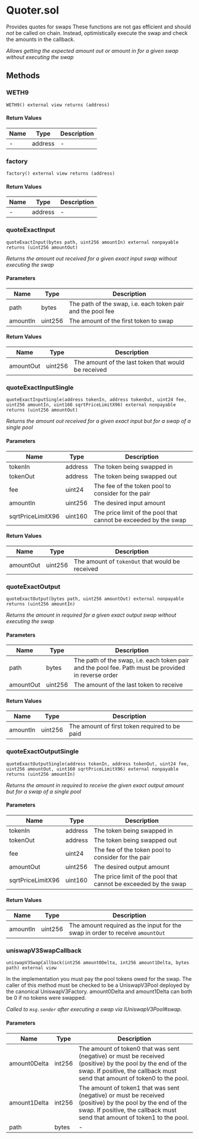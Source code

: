 
# Quoter.sol

    
Provides quotes for swaps
These functions are not gas efficient and should _not_ be called on chain. Instead, optimistically execute the swap and check the amounts in the callback.

    
*Allows getting the expected amount out or amount in for a given swap without executing the swap*
## Methods
### WETH9
```solidity
WETH9() external view returns (address)
```

            

            
#### Return Values

| Name | Type | Description |
|---|---|---|
| - | address | - |

### factory
```solidity
factory() external view returns (address)
```

            

            
#### Return Values

| Name | Type | Description |
|---|---|---|
| - | address | - |

### quoteExactInput
```solidity
quoteExactInput(bytes path, uint256 amountIn) external nonpayable returns (uint256 amountOut)
```

            

            
*Returns the amount out received for a given exact input swap without executing the swap*
#### Parameters

| Name | Type | Description |
|---|---|---|
| path | bytes | The path of the swap, i.e. each token pair and the pool fee |
| amountIn | uint256 | The amount of the first token to swap |

#### Return Values

| Name | Type | Description |
|---|---|---|
| amountOut | uint256 | The amount of the last token that would be received |

### quoteExactInputSingle
```solidity
quoteExactInputSingle(address tokenIn, address tokenOut, uint24 fee, uint256 amountIn, uint160 sqrtPriceLimitX96) external nonpayable returns (uint256 amountOut)
```

            

            
*Returns the amount out received for a given exact input but for a swap of a single pool*
#### Parameters

| Name | Type | Description |
|---|---|---|
| tokenIn | address | The token being swapped in |
| tokenOut | address | The token being swapped out |
| fee | uint24 | The fee of the token pool to consider for the pair |
| amountIn | uint256 | The desired input amount |
| sqrtPriceLimitX96 | uint160 | The price limit of the pool that cannot be exceeded by the swap |

#### Return Values

| Name | Type | Description |
|---|---|---|
| amountOut | uint256 | The amount of `tokenOut` that would be received |

### quoteExactOutput
```solidity
quoteExactOutput(bytes path, uint256 amountOut) external nonpayable returns (uint256 amountIn)
```

            

            
*Returns the amount in required for a given exact output swap without executing the swap*
#### Parameters

| Name | Type | Description |
|---|---|---|
| path | bytes | The path of the swap, i.e. each token pair and the pool fee. Path must be provided in reverse order |
| amountOut | uint256 | The amount of the last token to receive |

#### Return Values

| Name | Type | Description |
|---|---|---|
| amountIn | uint256 | The amount of first token required to be paid |

### quoteExactOutputSingle
```solidity
quoteExactOutputSingle(address tokenIn, address tokenOut, uint24 fee, uint256 amountOut, uint160 sqrtPriceLimitX96) external nonpayable returns (uint256 amountIn)
```

            

            
*Returns the amount in required to receive the given exact output amount but for a swap of a single pool*
#### Parameters

| Name | Type | Description |
|---|---|---|
| tokenIn | address | The token being swapped in |
| tokenOut | address | The token being swapped out |
| fee | uint24 | The fee of the token pool to consider for the pair |
| amountOut | uint256 | The desired output amount |
| sqrtPriceLimitX96 | uint160 | The price limit of the pool that cannot be exceeded by the swap |

#### Return Values

| Name | Type | Description |
|---|---|---|
| amountIn | uint256 | The amount required as the input for the swap in order to receive `amountOut` |

### uniswapV3SwapCallback
```solidity
uniswapV3SwapCallback(int256 amount0Delta, int256 amount1Delta, bytes path) external view
```

            
In the implementation you must pay the pool tokens owed for the swap. The caller of this method must be checked to be a UniswapV3Pool deployed by the canonical UniswapV3Factory. amount0Delta and amount1Delta can both be 0 if no tokens were swapped.

            
*Called to `msg.sender` after executing a swap via IUniswapV3Pool#swap.*
#### Parameters

| Name | Type | Description |
|---|---|---|
| amount0Delta | int256 | The amount of token0 that was sent (negative) or must be received (positive) by the pool by the end of the swap. If positive, the callback must send that amount of token0 to the pool. |
| amount1Delta | int256 | The amount of token1 that was sent (negative) or must be received (positive) by the pool by the end of the swap. If positive, the callback must send that amount of token1 to the pool. |
| path | bytes | - |


